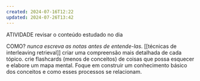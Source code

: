 ```yaml
---
created: 2024-07-16T12:22
updated: 2024-07-26T13:42
---
```

ATIVIDADE
revisar o conteúdo estudado no dia


COMO?
*nunca escreva as notas antes de entende-las*.
[[técnicas de interleaving retrieval]]
criar uma compreensão mais detalhada de cada tópico. crie flashcards (menos de conceitos) de coisas que possa esquecer e elabore um mapa mental. Foque em construir um conhecimento básico dos conceitos e como esses processos se relacionam.

